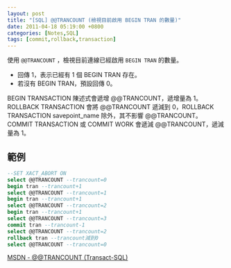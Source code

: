 ```yaml
---
layout: post
title: "[SQL] @@TRANCOUNT (檢視目前啟用 BEGIN TRAN 的數量)"
date: 2011-04-18 05:19:00 +0800
categories: [Notes,SQL]
tags: [commit,rollback,transaction]
---
```


使用 `@@TRANCOUNT` ，檢視目前連線已經啟用 `BEGIN TRAN` 的數量。     
- 回傳 1，表示已經有 1 個 BEGIN TRAN 存在。     
- 若沒有 BEGIN TRAN，預設回傳 0。   


BEGIN TRANSACTION 陳述式會遞增 @@TRANCOUNT，遞增量為 1。        
ROLLBACK TRANSACTION 會將 @@TRANCOUNT 遞減到 0，ROLLBACK TRANSACTION savepoint_name 除外，其不影響 @@TRANCOUNT。        
COMMIT TRANSACTION 或 COMMIT WORK 會遞減 @@TRANCOUNT，遞減量為 1。  

## 範例

```sql
--SET XACT_ABORT ON
select @@TRANCOUNT --trancount=0
begin tran --trancount+1
select @@TRANCOUNT --trancount=1
begin tran --trancount+1
select @@TRANCOUNT --trancount=2
begin tran --trancount+1
select @@TRANCOUNT --trancount=3
commit tran --trancount-1
select @@TRANCOUNT --trancount=2
rollback tran --trancount減到0
select @@TRANCOUNT --trancount=0
```

[MSDN - @@TRANCOUNT (Transact-SQL)](https://learn.microsoft.com/zh-tw/sql/t-sql/functions/trancount-transact-sql?view=sql-server-ver16)     